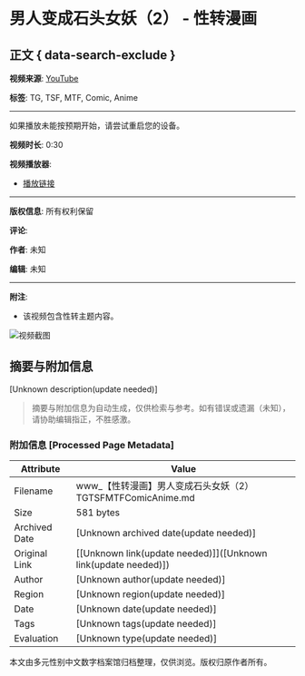# 男人变成石头女妖（2） - 性转漫画

## 正文 { data-search-exclude }


**视频来源**: [YouTube](https://www.youtube.com)

**标签**: TG, TSF, MTF, Comic, Anime

---

如果播放未能按预期开始，请尝试重启您的设备。

**视频时长**: 0:30

**视频播放器**: 

- [播放链接](https://www.youtube.com/watch?v=VIDEO_ID)

---

**版权信息**: 所有权利保留

**评论**: 

**作者**: 未知

**编辑**: 未知

---

**附注**: 

- 该视频包含性转主题内容。

![视频截图](URL_TO_IMAGE)
<!-- tcd_original_link https://www.youtube.com/watch?v=MV1OTylfk54 -->


## 摘要与附加信息

<!-- tcd_abstract -->
[Unknown description(update needed)]
<!-- tcd_abstract_end -->

> 摘要与附加信息为自动生成，仅供检索与参考。如有错误或遗漏（未知），请协助编辑指正，不胜感激。

### 附加信息 [Processed Page Metadata]

| Attribute       | Value                                  |
|-----------------|----------------------------------------|
| Filename        | www_【性转漫画】男人变成石头女妖（2）TGTSFMTFComicAnime.md                             |
| Size            | 581 bytes                           |
| Archived Date   | [Unknown archived date(update needed)]                             |
| Original Link   | [[Unknown link(update needed)]]([Unknown link(update needed)])                       |
| Author          | [Unknown author(update needed)]                               |
| Region          | [Unknown region(update needed)]                               |
| Date            | [Unknown date(update needed)]                                 |
| Tags            | [Unknown tags(update needed)]                                 |
| Evaluation            | [Unknown type(update needed)]                                 |
<!-- tcd_table_end -->

本文由多元性别中文数字档案馆归档整理，仅供浏览。版权归原作者所有。
